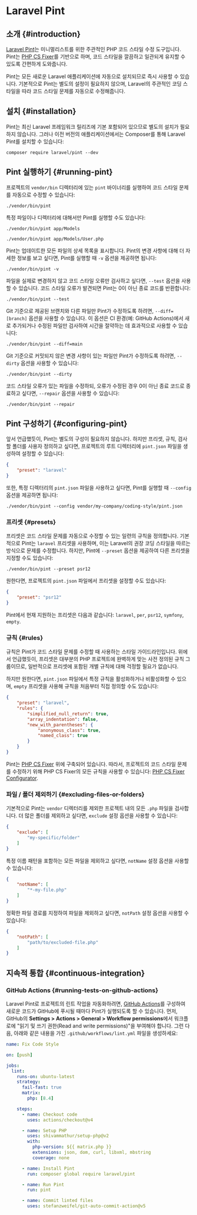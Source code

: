 # Laravel Pint












## 소개 {#introduction}

[Laravel Pint](https://github.com/laravel/pint)는 미니멀리스트를 위한 주관적인 PHP 코드 스타일 수정 도구입니다. Pint는 [PHP CS Fixer](https://github.com/FriendsOfPHP/PHP-CS-Fixer)를 기반으로 하며, 코드 스타일을 깔끔하고 일관되게 유지할 수 있도록 간편하게 도와줍니다.

Pint는 모든 새로운 Laravel 애플리케이션에 자동으로 설치되므로 즉시 사용할 수 있습니다. 기본적으로 Pint는 별도의 설정이 필요하지 않으며, Laravel의 주관적인 코딩 스타일을 따라 코드 스타일 문제를 자동으로 수정해줍니다.


## 설치 {#installation}

Pint는 최신 Laravel 프레임워크 릴리즈에 기본 포함되어 있으므로 별도의 설치가 필요하지 않습니다. 그러나 이전 버전의 애플리케이션에서는 Composer를 통해 Laravel Pint를 설치할 수 있습니다:

```shell
composer require laravel/pint --dev
```


## Pint 실행하기 {#running-pint}

프로젝트의 `vendor/bin` 디렉터리에 있는 `pint` 바이너리를 실행하여 코드 스타일 문제를 자동으로 수정할 수 있습니다:

```shell
./vendor/bin/pint
```

특정 파일이나 디렉터리에 대해서만 Pint를 실행할 수도 있습니다:

```shell
./vendor/bin/pint app/Models

./vendor/bin/pint app/Models/User.php
```

Pint는 업데이트한 모든 파일의 상세 목록을 표시합니다. Pint의 변경 사항에 대해 더 자세한 정보를 보고 싶다면, Pint를 실행할 때 `-v` 옵션을 제공하면 됩니다:

```shell
./vendor/bin/pint -v
```

파일을 실제로 변경하지 않고 코드 스타일 오류만 검사하고 싶다면, `--test` 옵션을 사용할 수 있습니다. 코드 스타일 오류가 발견되면 Pint는 0이 아닌 종료 코드를 반환합니다:

```shell
./vendor/bin/pint --test
```

Git 기준으로 제공된 브랜치와 다른 파일만 Pint가 수정하도록 하려면, `--diff=[branch]` 옵션을 사용할 수 있습니다. 이 옵션은 CI 환경(예: GitHub Actions)에서 새로 추가되거나 수정된 파일만 검사하여 시간을 절약하는 데 효과적으로 사용할 수 있습니다:

```shell
./vendor/bin/pint --diff=main
```

Git 기준으로 커밋되지 않은 변경 사항이 있는 파일만 Pint가 수정하도록 하려면, `--dirty` 옵션을 사용할 수 있습니다:

```shell
./vendor/bin/pint --dirty
```

코드 스타일 오류가 있는 파일을 수정하되, 오류가 수정된 경우 0이 아닌 종료 코드로 종료하고 싶다면, `--repair` 옵션을 사용할 수 있습니다:

```shell
./vendor/bin/pint --repair
```


## Pint 구성하기 {#configuring-pint}

앞서 언급했듯이, Pint는 별도의 구성이 필요하지 않습니다. 하지만 프리셋, 규칙, 검사할 폴더를 사용자 정의하고 싶다면, 프로젝트의 루트 디렉터리에 `pint.json` 파일을 생성하여 설정할 수 있습니다:

```json
{
    "preset": "laravel"
}
```

또한, 특정 디렉터리의 `pint.json` 파일을 사용하고 싶다면, Pint를 실행할 때 `--config` 옵션을 제공하면 됩니다:

```shell
./vendor/bin/pint --config vendor/my-company/coding-style/pint.json
```


### 프리셋 {#presets}

프리셋은 코드 스타일 문제를 자동으로 수정할 수 있는 일련의 규칙을 정의합니다. 기본적으로 Pint는 `laravel` 프리셋을 사용하며, 이는 Laravel의 권장 코딩 스타일을 따르는 방식으로 문제를 수정합니다. 하지만, Pint에 `--preset` 옵션을 제공하여 다른 프리셋을 지정할 수도 있습니다:

```shell
./vendor/bin/pint --preset psr12
```

원한다면, 프로젝트의 `pint.json` 파일에서 프리셋을 설정할 수도 있습니다:

```json
{
    "preset": "psr12"
}
```

Pint에서 현재 지원하는 프리셋은 다음과 같습니다: `laravel`, `per`, `psr12`, `symfony`, `empty`.


### 규칙 {#rules}

규칙은 Pint가 코드 스타일 문제를 수정할 때 사용하는 스타일 가이드라인입니다. 위에서 언급했듯이, 프리셋은 대부분의 PHP 프로젝트에 완벽하게 맞는 사전 정의된 규칙 그룹이므로, 일반적으로 프리셋에 포함된 개별 규칙에 대해 걱정할 필요가 없습니다.

하지만 원한다면, `pint.json` 파일에서 특정 규칙을 활성화하거나 비활성화할 수 있으며, `empty` 프리셋을 사용해 규칙을 처음부터 직접 정의할 수도 있습니다:

```json
{
    "preset": "laravel",
    "rules": {
        "simplified_null_return": true,
        "array_indentation": false,
        "new_with_parentheses": {
            "anonymous_class": true,
            "named_class": true
        }
    }
}
```

Pint는 [PHP CS Fixer](https://github.com/FriendsOfPHP/PHP-CS-Fixer) 위에 구축되어 있습니다. 따라서, 프로젝트의 코드 스타일 문제를 수정하기 위해 PHP CS Fixer의 모든 규칙을 사용할 수 있습니다: [PHP CS Fixer Configurator](https://mlocati.github.io/php-cs-fixer-configurator).


### 파일 / 폴더 제외하기 {#excluding-files-or-folders}

기본적으로 Pint는 `vendor` 디렉터리를 제외한 프로젝트 내의 모든 `.php` 파일을 검사합니다. 더 많은 폴더를 제외하고 싶다면, `exclude` 설정 옵션을 사용할 수 있습니다:

```json
{
    "exclude": [
        "my-specific/folder"
    ]
}
```

특정 이름 패턴을 포함하는 모든 파일을 제외하고 싶다면, `notName` 설정 옵션을 사용할 수 있습니다:

```json
{
    "notName": [
        "*-my-file.php"
    ]
}
```

정확한 파일 경로를 지정하여 파일을 제외하고 싶다면, `notPath` 설정 옵션을 사용할 수 있습니다:

```json
{
    "notPath": [
        "path/to/excluded-file.php"
    ]
}
```


## 지속적 통합 {#continuous-integration}


### GitHub Actions {#running-tests-on-github-actions}

Laravel Pint로 프로젝트의 린트 작업을 자동화하려면, [GitHub Actions](https://github.com/features/actions)를 구성하여 새로운 코드가 GitHub에 푸시될 때마다 Pint가 실행되도록 할 수 있습니다. 먼저, GitHub의 **Settings > Actions > General > Workflow permissions**에서 워크플로에 "읽기 및 쓰기 권한(Read and write permissions)"을 부여해야 합니다. 그런 다음, 아래와 같은 내용을 가진 `.github/workflows/lint.yml` 파일을 생성하세요:

```yaml
name: Fix Code Style

on: [push]

jobs:
  lint:
    runs-on: ubuntu-latest
    strategy:
      fail-fast: true
      matrix:
        php: [8.4]

    steps:
      - name: Checkout code
        uses: actions/checkout@v4

      - name: Setup PHP
        uses: shivammathur/setup-php@v2
        with:
          php-version: ${{ matrix.php }}
          extensions: json, dom, curl, libxml, mbstring
          coverage: none

      - name: Install Pint
        run: composer global require laravel/pint

      - name: Run Pint
        run: pint

      - name: Commit linted files
        uses: stefanzweifel/git-auto-commit-action@v5
```
